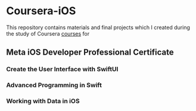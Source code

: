 # Coursera-iOS

This repository contains materials and final projects which I created during the study of Coursera [courses](https://www.coursera.org/professional-certificates/meta-ios-developer) for 
## Meta iOS Developer Professional Certificate


### Create the User Interface with SwiftUI

### Advanced Programming in Swift

### Working with Data in iOS

